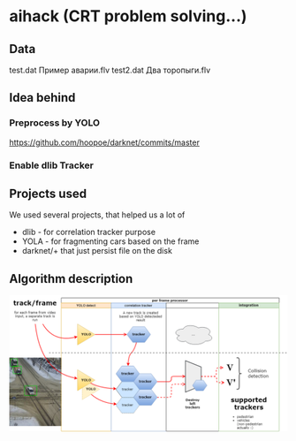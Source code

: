 # aihack (CRT problem solving...)

## Data
test.dat Пример аварии.flv
test2.dat Два торопыги.flv

## Idea behind

### Preprocess by YOLO
https://github.com/hoopoe/darknet/commits/master

### Enable dlib Tracker
  
## Projects used
We used several projects, that helped us a lot of 
* dlib - for correlation tracker purpose
* YOLA - for fragmenting cars based on the frame
* darknet/+ that just persist file on the disk

## Algorithm description

![Algorithm description](hack-ai-crt-flow.png)
